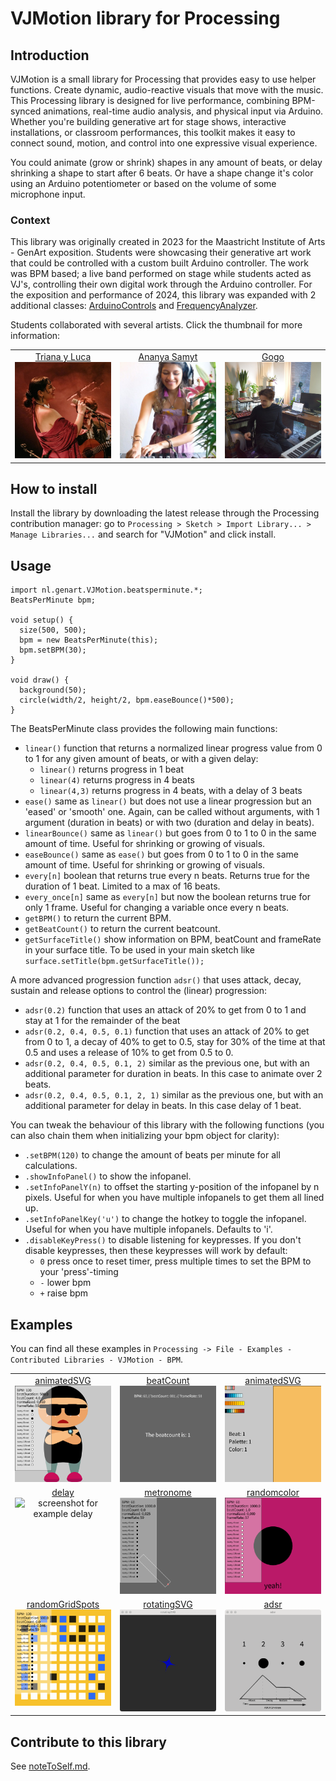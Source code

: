 # VJMotion library for Processing

## Introduction
VJMotion is a small library for Processing that provides easy to use helper functions. Create dynamic, audio-reactive visuals that move with the music. This Processing library is designed for live performance, combining BPM-synced animations, real-time audio analysis, and physical input via Arduino. Whether you're building generative art for stage shows, interactive installations, or classroom performances, this toolkit makes it easy to connect sound, motion, and control into one expressive visual experience. 

You could animate (grow or shrink) shapes in any amount of beats, or delay shrinking a shape to start after 6 beats. Or have a shape change it's color using an Arduino potentiometer or based on the volume of some microphone input.

### Context
This library was originally created in 2023 for the Maastricht Institute of Arts - GenArt exposition. Students were showcasing their generative art work that could be controlled with a custom built Arduino controller. The work was BPM based; a live band performed on stage while students acted as VJ's, controlling their own digital work through the Arduino controller. For the exposition and performance of 2024, this library was expanded with 2 additional classes: [ArduinoControls](ArduinoControls.md) and [FrequencyAnalyzer](FrequencyAnalyzer.md).

Students collaborated with several artists. Click the thumbnail for more information:

<table width="100%">
  <tr>
    <td valign="top" align="center" width="33%"><a href="context/triana-y-luca.md">Triana y Luca<br><img src="assets/artist-triana-y-luca.jpeg" width="100%" alt="Artist Triana y Luca" /></a></td>
    <td valign="top" align="center" width="33%"><a href="context/ananya-samyt.md">Ananya Samyt<br><img src="assets/artist-ananya-samyt.jpg" width="100%" alt="Artist Ananya Samyt" /></a></td>
    <td valign="top" align="center" width="33%"><a href="context/gogo.md">Gogo<br><img src="assets/artist-gogo.jpg" width="100%" alt="Artist Gogo" /></a></td>
  </tr>
 </table>


## How to install
Install the library by downloading the latest release through the Processing contribution manager: go to `Processing > Sketch > Import Library... > Manage Libraries...` and search for "VJMotion" and click install.

## Usage

```
import nl.genart.VJMotion.beatsperminute.*;
BeatsPerMinute bpm;

void setup() {
  size(500, 500);
  bpm = new BeatsPerMinute(this);
  bpm.setBPM(30);
}

void draw() {
  background(50);
  circle(width/2, height/2, bpm.easeBounce()*500);
}
```


The BeatsPerMinute class provides the following main functions:
* `linear()` function that returns a normalized linear progress value from 0 to 1 for any given amount of beats, or with a given delay:
  * `linear()` returns progress in 1 beat
  * `linear(4)` returns progress in 4 beats
  * `linear(4,3)` returns progress in 4 beats, with a delay of 3 beats
* `ease()` same as `linear()` but does not use a linear progression but an 'eased' or 'smooth' one. Again, can be called without arguments, with 1 argument (duration in beats) or with two (duration and delay in beats).
* `linearBounce()` same as `linear()` but goes from 0 to 1 to 0 in the same amount of time. Useful for shrinking or growing of visuals.
* `easeBounce()` same as `ease()` but goes from 0 to 1 to 0 in the same amount of time. Useful for shrinking or growing of visuals.
* `every[n]` boolean that returns true every n beats. Returns true for the duration of 1 beat. Limited to a max of 16 beats.
* `every_once[n]` same as `every[n]` but now the boolean returns true for only 1 frame. Useful for changing a variable once every n beats.
* `getBPM()` to return the current BPM.
* `getBeatCount()` to return the current beatcount.
* `getSurfaceTitle()` show information on BPM, beatCount and frameRate in your surface title. To be used in your main sketch like `surface.setTitle(bpm.getSurfaceTitle());`

A more advanced progression function `adsr()` that uses attack, decay, sustain and release options to control the (linear) progression:
* `adsr(0.2)` function that uses an attack of 20% to get from 0 to 1 and stay at 1 for the remainder of the beat
* `adsr(0.2, 0.4, 0.5, 0.1)` function that uses an attack of 20% to get from 0 to 1, a decay of 40% to get to 0.5, stay for 30% of the time at that 0.5 and uses a release of 10% to get from 0.5 to 0.
* `adsr(0.2, 0.4, 0.5, 0.1, 2)` similar as the previous one, but with an additional parameter for duration in beats. In this case to animate over 2 beats.
* `adsr(0.2, 0.4, 0.5, 0.1, 2, 1)` similar as the previous one, but with an additional parameter for delay in beats. In this case delay of 1 beat.

You can tweak the behaviour of this library with the following functions (you can also chain them when initializing your bpm object for clarity):
* `.setBPM(120)` to change the amount of beats per minute for all calculations.
* `.showInfoPanel()` to show the infopanel.
* `.setInfoPanelY(n)` to offset the starting y-position of the infopanel by n pixels. Useful for when you have multiple infopanels to get them all lined up.
* `.setInfoPanelKey('u')` to change the hotkey to toggle the infopanel. Useful for when you have multiple infopanels. Defaults to 'i'.
* `.disableKeyPress()` to disable listening for keypresses. If you don't disable keypresses, then these keypresses will work by default:
  * `0` press once to reset timer, press multiple times to set the BPM to your 'press'-timing
  * `-` lower bpm
  * `+` raise bpm


## Examples
You can find all these examples in `Processing -> File - Examples - Contributed Libraries - VJMotion - BPM`.

<table width="100%">

  <tr>
    <td valign="top" align="center" width="33%"><a href="https://github.com/vincentsijben/bpm-timings-for-processing/blob/master/examples/BPM_Timings/animatedSVG/animatedSVG.pde">animatedSVG</a><br><img src="assets/example-animatedsvg.gif" width="100%" alt="screenshot for example animatedSVG" /></td>
    <td valign="top" align="center" width="33%"><a href="https://github.com/vincentsijben/bpm-timings-for-processing/blob/master/examples/BPM_Timings/beatcount/beatcount.pde">beatCount</a><br><img src="assets/example-beatcount.gif" width="100%" alt="screenshot for example beatCount" /></td>
    <td valign="top" align="center" width="33%"><a href="https://github.com/vincentsijben/bpm-timings-for-processing/blob/master/examples/BPM_Timings/colorPalettes/colorPalettes.pde">animatedSVG</a><br><img src="assets/example-colorpalettes.gif" width="100%" alt="screenshot for example colorPalettes" /></td>
  </tr>
   <tr>
    <td valign="top" align="center" width="33%"><a href="https://github.com/vincentsijben/bpm-timings-for-processing/blob/master/examples/BPM_Timings/delay/delay.pde">delay</a><br><img src="assets/example-delay.gif" width="100%" alt="screenshot for example delay" /></td>
    <td valign="top" align="center" width="33%"><a href="https://github.com/vincentsijben/bpm-timings-for-processing/blob/master/examples/BPM_Timings/metronome/metronome.pde">metronome</a><br><img src="assets/example-metronome.gif" width="100%" alt="screenshot for example metronome" /></td>
    <td valign="top" align="center" width="33%"><a href="https://github.com/vincentsijben/bpm-timings-for-processing/blob/master/examples/BPM_Timings/randomColor/randomColor.pde">randomcolor</a><br><img src="assets/example-randomcolor.gif" width="100%" alt="screenshot for example randomcolor" /></td>
  </tr>
  <tr>
    <td valign="top" align="center" width="33%"><a href="https://github.com/vincentsijben/bpm-timings-for-processing/blob/master/examples/BPM_Timings/randomGridSpots/randomGridSpots.pde">randomGridSpots</a><br><img src="assets/example-randomgridspots.gif" width="100%" alt="screenshot for example randomGridSpots" /></td>
    <td valign="top" align="center" width="33%"><a href="https://github.com/vincentsijben/bpm-timings-for-processing/blob/master/examples/BPM_Timings/rotatingSVG/rotatingSVG.pde">rotatingSVG</a><br><img src="assets/example-rotatingsvg.gif" width="100%" alt="screenshot for example rotatingSVG" /></td>
    <td valign="top" align="center" width="33%"><a href="https://github.com/vincentsijben/bpm-timings-for-processing/blob/master/examples/BPM_Timings/adsr/adsr.pde">adsr</a><br><img src="assets/example-adsr.gif" width="100%" alt="screenshot for example adsr" /></td>
  </tr>
 
 </table>


## Contribute to this library
See [noteToSelf.md](noteToSelf.md).
